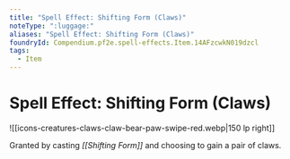 ```yaml
---
title: "Spell Effect: Shifting Form (Claws)"
noteType: ":luggage:"
aliases: "Spell Effect: Shifting Form (Claws)"
foundryId: Compendium.pf2e.spell-effects.Item.14AFzcwkN019dzcl
tags:
  - Item
---
```


# Spell Effect: Shifting Form (Claws)
![[icons-creatures-claws-claw-bear-paw-swipe-red.webp|150 lp right]]

Granted by casting _[[Shifting Form]]_ and choosing to gain a pair of claws.
